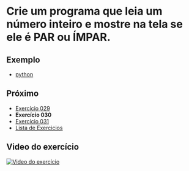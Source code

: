 # Crie um programa que leia um número inteiro e mostre na tela se ele é PAR ou ÍMPAR.

## Exemplo

- [python](python)

## Próximo

- [Exercício 029](../029)
- **Exercício 030**
- [Exercício 031](../031)
- [Lista de Exercicios](../)

## Video do exercício

[![Video do exercício](https://img.youtube.com/vi/4vFCzKuHOn4/maxresdefault.jpg)](https://youtu.be/4vFCzKuHOn4)